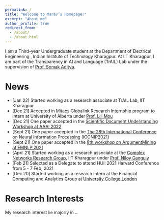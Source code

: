 ```yaml
---
permalink: /
title: "Welcome to Manav’s Homepage!"
excerpt: "About me"
author_profile: true
redirect_from: 
  - /about/
  - /about.html
---
```


I am a Third-year Undergraduate student at the Department of Electrical Engineering , Indian Institute of Technology Kharagpur. At IIT Kharagpur, I am part of the Transparency in AI and Language (TrAIL) Lab under the supervision of [Prof. Somak Aditya](https://scholar.google.com/citations?user=2shiHpwAAAAJ&hl=en).
<!-- I was fortunate to intern at Adobe Research, India. I was also selected for IUSSTF-Viterbi program and got the oppotunity to intern at INK-Lab, University of Southern California. -->

News
======


- [Jan 22] Started working as a research associate at TrAIL Lab, IIT Kharagpur
- [Dec 21] Accepted in Mitacs Globalink Research Internship program to intern at University of Alberta under [Prof. Lili Mou](https://apps.ualberta.ca/directory/person/lmou)
- [Dec 21] One paper accepted in the [Scientific Document Understanding Workshop at AAAI 2022](https://sites.google.com/view/sdu-aaai22/home)
- [Sept 21] One paper accepted in the [The 28th International Conference on Neural Information Processing (ICONIP2021)](https://iconip2021.apnns.org/)
- [Sept 21] One paper accepted in the [8th workshop on ArgumentMining at EMNLP 2021](https://2021.argmining.org/)
- [April 21] Started working as a research associate at the [Complex Networks Research Group](https://cnerg-iitkgp.github.io/), IIT Kharagpur under [Prof. Niloy Ganguly](http://www.facweb.iitkgp.ac.in/~niloy/)
- [Feb 21] Selected as a Delegate to attend HUII 2021 Harvard Conference from 5 - 7 Feb, 2021
- [Dec 20] Started working as a research intern at the Financial Computing and Analytics Group at [University College London](https://www.ucl.ac.uk/)
  

Research Interests
======

My research interest lie majorly in ...
